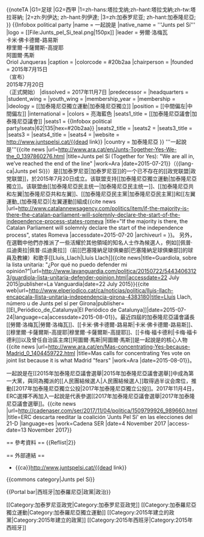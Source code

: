 {{noteTA
|G1=足球
|G2=西甲
|1=zh-hans:塔拉戈纳;zh-hant:塔拉戈納;zh-tw:塔拉哥納;
|2=zh:列伊达; zh-hant:列伊達;
|3=zh:加泰罗尼亚; zh-hant:加泰隆尼亞;
}}
{{Infobox political party
 |name           = 一起說是
 |native_name    = '''Junts pel Sí'''
 |logo           = [[File:Junts_pel_Si_teal.png|150px]]
 |leader         = 勞爾·洛梅瓦<br />卡米·佛卡德爾-路易斯<br />穆里爾·卡薩爾斯-高提耶<br />阿圖爾·馬斯<br />Oriol Junqueras
 |caption        = 
 |colorcode      = #20b2aa
 |chairperson    = 
 |founded        = 2015年7月15日<br />（宣布）<br/>2015年7月20日<br />（正式開始）
 |dissolved      = 2017年11月7日
 |predecessor    = 
 |headquarters   = 
 |student_wing   = 
 |youth_wing     = 
 |membership_year = 
 |membership     = 
 |ideology       = [[加泰隆尼亞獨立運動|加泰隆尼亞獨立]]
 |position       = [[中間偏左|中間偏左]]
 |international  = 
 |colors         = 亮海藍色
 |seats1_title      = [[加泰隆尼亞議會|加泰隆尼亞議會]]
 |seats1            = {{Infobox political party/seats|62|135|hex=#20b2aa}}
 |seats2_title   = 
 |seats2         = 
 |seats3_title   = 
 |seats3         = 
 |seats4_title   = 
 |seats4         = 
 |website        = http://www.juntspelsi.cat/{{dead link}}
 |country        = 加泰隆尼亞
}}
'''一起說是'''<ref>{{cite news |url=http://www.ara.cat/en/Junts-Together-Yes-We-the_0_1397860276.html |title=Junts pel Sí (Together for Yes): "We are all in, we’ve reached the end of the line" |work=Ara |date=2015-07-21}}</ref>（{{lang-ca|Junts pel Sí}}）是[[加泰罗尼亚|加泰罗尼亚]]的一个已不存在的[[政党联盟|政党联盟]]，於2015年7月20日成立。该联盟支持[[加泰隆尼亞獨立運動|加泰隆尼亞獨立]]。该联盟由[[加泰隆尼亞民主统一|加泰隆尼亞民主统一]]、[[加泰隆尼亞共和左翼|加泰隆尼亞共和左翼]]、[[加泰隆尼亞民主黨|加泰隆尼亞民主黨]]和[[左翼運動_(加泰隆尼亞)|左翼運動]]組成<ref>{{cite news
|url=http://www.catalannewsagency.com/politics/item/if-the-majority-is-there-the-catalan-parliament-will-solemnly-declare-the-start-of-the-independence-process-states-romeva
|title="If the majority is there, the Catalan Parliament will solemnly declare the start of the independence process", states Romeva 
|accessdate=2015-07-20
|archiveurl =
}}</ref>。
另外，在選戰中他們亦推派了一些活耀於其他領域的知名人士作為候選人，例如[[佩普·瓜迪奧拉|佩普·瓜迪奧拉]]（前[[巴塞隆納足球俱樂部|巴塞隆納足球俱樂部]]的球員及教練）和歌手[[Lluís_Llach|Lluís Llach]]<ref>{{cite news|title=Guardiola, sobre la lista unitaria: "¿Por qué no puedo defender mi opinión?"|url=http://www.lavanguardia.com/politica/20150722/54434063123/guardiola-lista-unitaria-defender-opinion.html|accessdate=22 July 2015|publisher=La Vanguardia|date=22 July 2015}}</ref><ref>{{cite web|url=http://www.elperiodico.cat/ca/noticias/politica/lluis-llach-encapcala-llista-unitaria-independencia-girona-4383180|title=Lluís Llach, número u de Junts pel sí per Girona|publisher=[[El_Periódico_de_Catalunya|El Periódico de Catalunya]]|date=2015-07-24|language=ca|accessdate=2015-08-01}}</ref>。最近四屆的加泰隆尼亞議會議長[[勞爾·洛梅瓦|勞爾·洛梅瓦]]、[[卡米·佛卡德爾-路易斯|卡米·佛卡德爾-路易斯]]、[[穆里爾·卡薩爾斯-高提耶|穆里爾·卡薩爾斯-高提耶]]、[[卡梅·福卡德利|卡梅·福卡德利]]以及曾任自治區主席[[阿圖爾·馬斯|阿圖爾·馬斯]]是一起說是的核心人物<ref>{{cite news |url=http://www.ara.cat/en/Mas-concentrating-Yes-because-Madrid_0_1404459722.html |title=Mas calls for concentrating Yes vote on joint list because it is what Madrid "fears" |work=Ara |date=2015-08-01}}</ref>。

一起說是在[[2015年加泰隆尼亞議會選舉|2015年加泰隆尼亞議會選舉]]中成為第一大黨，與同為獨派的[[人民團結候選人|人民團結候選人]]取得過半议会席位，推動[[2017年加泰隆尼亞獨立公投|2017年加泰隆尼亞獨立公投]]。2017年11月4日， ERC選擇不再加入一起說是代表參選[[2017年加泰隆尼亞議會選舉|2017年加泰隆尼亞議會選舉]]。<ref>{{cite news |url=http://cadenaser.com/ser/2017/11/04/politica/1509799926_989660.html |title=ERC descarta reeditar la coalición 'Junts Pel Sí' en las elecciones del 21-D |language=es |work=Cadena SER |date=4 November 2017 |access-date=13 November 2017}}</ref>

== 參考資料 ==
{{Reflist|2}}

== 外部連結 ==
* {{ca}}http://www.juntspelsi.cat/{{dead link}}

{{commons category|Junts pel Sí}}

{{Portal bar|西班牙|加泰羅尼亞|政黨|政治}}

[[Category:加泰罗尼亚政党|Category:加泰罗尼亚政党]]
[[Category:加泰羅尼亞獨立運動|Category:加泰羅尼亞獨立運動]]
[[Category:2015年建立的政黨|Category:2015年建立的政黨]]
[[Category:2015年西班牙|Category:2015年西班牙]]